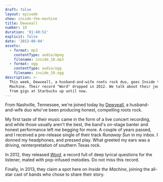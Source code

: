 ```yaml
---
draft: false
layout: episode
show: inside-the-machine
title: Dewveall
number: 10
duration: '01:40:52'
explicit: false
date: '2013-09-04'
assets:
  - format: mp3
    contentType: audio/mpeg
    filename: inside_10.mp3
  - format: ogg
    contentType: audio/ogg
    filename: inside_10.ogg
description: >-
  This week, Dewveall, a husband-and-wife roots rock duo, goes Inside the
  Machine. Their record "Word" dropped in 2012. We talk about their journey,
  from gigs at Starbucks up until now.
---
```

From Nashville, Tennessee, we're joined today by [Dewveall](http://dewveall.com), a husband-and-wife duo who've been producing honest, compelling roots rock.

My first taste of their music came in the form of a live concert recording, and while those usually aren't the best, the band's on-stage banter and honest performance left me begging for more. A couple of years passed, and I received a pre-release single of their track *Runaway Sun* in my inbox. I donned my headphones, and pressed play. What greeted my ears was a driving, reinterpretation of southern Texas rock.

In 2012, they released [*Word*](http://dewveall.bandcamp.com/album/word), a record full of deep lyrical questions for the listener, mated with pop-infused melodies. Do not miss this record.

Finally, in 2013, they claim a spot here on *Inside the Machine*, joining the all-star cast of bands who chose to share their story.